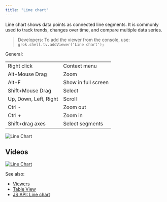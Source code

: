 ```yaml
---
title: "Line chart"
---
```


Line chart shows data points as connected line segments. It is commonly used to track trends, changes over time, and compare multiple data series. 

> Developers: To add the viewer from the console, use:
`grok.shell.tv.addViewer('Line chart');`

General:

|                       |                 |
|-----------------------|-----------------|
| Right click           | Context menu    |
| Alt+Mouse Drag        | Zoom            |
| Alt+F                 | Show in full screen |
| Shift+Mouse Drag      | Select          |
| Up, Down, Left, Right | Scroll          |
| Ctrl -                | Zoom out        |
| Ctrl +                | Zoom in         |
| Shift+drag axes       | Select segments |

![Line Chart](../../uploads/gifs/line-chart.gif "Line chart")

## Videos

[![Line Chart](../../uploads/youtube/visualizations2.png "Open on Youtube")](https://www.youtube.com/watch?v=7MBXWzdC0-I&t=934s)

See also:

* [Viewers](../viewers/viewers.md)
* [Table View](../../datagrok/navigation/table-view.md)
* [JS API: Line chart](https://public.datagrok.ai/js/samples/ui/viewers/types/line-chart)
